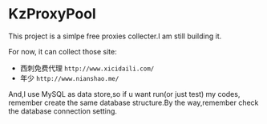 # KzProxyPool
This project is a simlpe free proxies collecter.I am still building it.

For now, it can collect those site:
* 西刺免费代理 ```http://www.xicidaili.com/```
* 年少 ```http://www.nianshao.me/```

And,I use MySQL as data store,so if u want run(or just test) my codes, remember create the same database structure.By the way,remember check the database connection setting.
